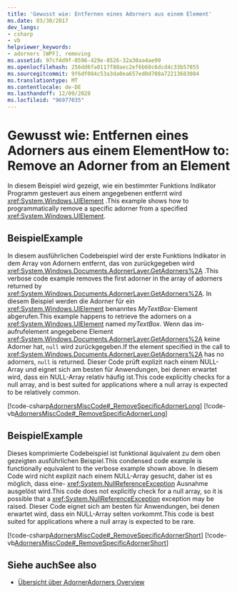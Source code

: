 ```yaml
---
title: 'Gewusst wie: Entfernen eines Adorners aus einem Element'
ms.date: 03/30/2017
dev_langs:
- csharp
- vb
helpviewer_keywords:
- adorners [WPF], removing
ms.assetid: 97cf4d9f-0596-429e-8526-32a30aa4ae99
ms.openlocfilehash: 256dd6fa0117f88aec2ef6b60c6dcd4c33b57855
ms.sourcegitcommit: 9f6df084c53a3da0ea657ed0d708a72213683084
ms.translationtype: MT
ms.contentlocale: de-DE
ms.lasthandoff: 12/09/2020
ms.locfileid: "96977035"
---
```

# <a name="how-to-remove-an-adorner-from-an-element"></a><span data-ttu-id="b51d8-102">Gewusst wie: Entfernen eines Adorners aus einem Element</span><span class="sxs-lookup"><span data-stu-id="b51d8-102">How to: Remove an Adorner from an Element</span></span>
<span data-ttu-id="b51d8-103">In diesem Beispiel wird gezeigt, wie ein bestimmter Funktions Indikator Programm gesteuert aus einem angegebenen entfernt wird <xref:System.Windows.UIElement> .</span><span class="sxs-lookup"><span data-stu-id="b51d8-103">This example shows how to programmatically remove a specific adorner from a specified <xref:System.Windows.UIElement>.</span></span>  
  
## <a name="example"></a><span data-ttu-id="b51d8-104">Beispiel</span><span class="sxs-lookup"><span data-stu-id="b51d8-104">Example</span></span>  
 <span data-ttu-id="b51d8-105">In diesem ausführlichen Codebeispiel wird der erste Funktions Indikator in dem Array von Adornern entfernt, das von zurückgegeben wird <xref:System.Windows.Documents.AdornerLayer.GetAdorners%2A> .</span><span class="sxs-lookup"><span data-stu-id="b51d8-105">This verbose code example removes the first adorner in the array of adorners returned by <xref:System.Windows.Documents.AdornerLayer.GetAdorners%2A>.</span></span>  <span data-ttu-id="b51d8-106">In diesem Beispiel werden die Adorner für ein <xref:System.Windows.UIElement> benanntes *MyTextBox*-Element abgerufen.</span><span class="sxs-lookup"><span data-stu-id="b51d8-106">This example happens to retrieve the adorners on a <xref:System.Windows.UIElement> named *myTextBox*.</span></span>  <span data-ttu-id="b51d8-107">Wenn das im-aufrufelement angegebene Element <xref:System.Windows.Documents.AdornerLayer.GetAdorners%2A> keine Adorner hat, `null` wird zurückgegeben.</span><span class="sxs-lookup"><span data-stu-id="b51d8-107">If the element specified in the call to <xref:System.Windows.Documents.AdornerLayer.GetAdorners%2A> has no adorners, `null` is returned.</span></span>  <span data-ttu-id="b51d8-108">Dieser Code prüft explizit nach einem NULL-Array und eignet sich am besten für Anwendungen, bei denen erwartet wird, dass ein NULL-Array relativ häufig ist.</span><span class="sxs-lookup"><span data-stu-id="b51d8-108">This code explicitly checks for a null array, and is best suited for applications where a null array is expected to be relatively common.</span></span>  
  
 [!code-csharp[AdornersMiscCode#_RemoveSpecificAdornerLong](~/samples/snippets/csharp/VS_Snippets_Wpf/AdornersMiscCode/CSharp/Window1.xaml.cs#_removespecificadornerlong)]
 [!code-vb[AdornersMiscCode#_RemoveSpecificAdornerLong](~/samples/snippets/visualbasic/VS_Snippets_Wpf/AdornersMiscCode/visualbasic/window1.xaml.vb#_removespecificadornerlong)]  
  
## <a name="example"></a><span data-ttu-id="b51d8-109">Beispiel</span><span class="sxs-lookup"><span data-stu-id="b51d8-109">Example</span></span>  
 <span data-ttu-id="b51d8-110">Dieses komprimierte Codebeispiel ist funktional äquivalent zu dem oben gezeigten ausführlichen Beispiel.</span><span class="sxs-lookup"><span data-stu-id="b51d8-110">This condensed code example is functionally equivalent to the verbose example shown above.</span></span> <span data-ttu-id="b51d8-111">In diesem Code wird nicht explizit nach einem NULL-Array gesucht, daher ist es möglich, dass eine- <xref:System.NullReferenceException> Ausnahme ausgelöst wird.</span><span class="sxs-lookup"><span data-stu-id="b51d8-111">This code does not explicitly check for a null array, so it is possible that a <xref:System.NullReferenceException> exception may be raised.</span></span>  <span data-ttu-id="b51d8-112">Dieser Code eignet sich am besten für Anwendungen, bei denen erwartet wird, dass ein NULL-Array selten vorkommt.</span><span class="sxs-lookup"><span data-stu-id="b51d8-112">This code is best suited for applications where a null array is expected to be rare.</span></span>  
  
 [!code-csharp[AdornersMiscCode#_RemoveSpecificAdornerShort](~/samples/snippets/csharp/VS_Snippets_Wpf/AdornersMiscCode/CSharp/Window1.xaml.cs#_removespecificadornershort)]
 [!code-vb[AdornersMiscCode#_RemoveSpecificAdornerShort](~/samples/snippets/visualbasic/VS_Snippets_Wpf/AdornersMiscCode/visualbasic/window1.xaml.vb#_removespecificadornershort)]  
  
## <a name="see-also"></a><span data-ttu-id="b51d8-113">Siehe auch</span><span class="sxs-lookup"><span data-stu-id="b51d8-113">See also</span></span>

- [<span data-ttu-id="b51d8-114">Übersicht über Adorner</span><span class="sxs-lookup"><span data-stu-id="b51d8-114">Adorners Overview</span></span>](adorners-overview.md)
